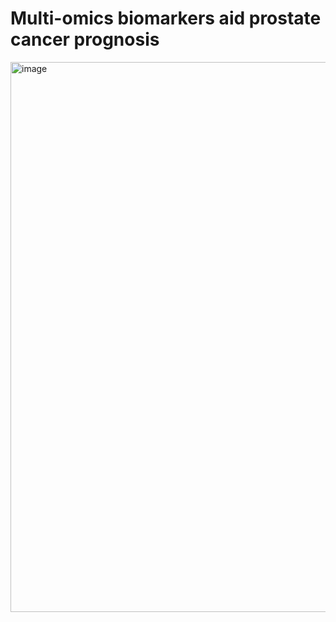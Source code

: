 # Multi-omics biomarkers aid prostate cancer prognosis
<img width="880" alt="image" src="https://user-images.githubusercontent.com/27308407/180289425-7cc7e2d5-6841-4775-9e29-c40d64babaed.png">

